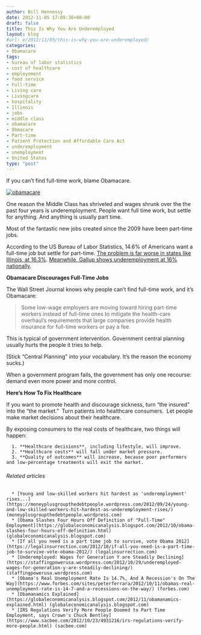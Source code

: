 ```yaml
---
author: Bill Hennessy
date: 2012-11-05 17:09:38+00:00
draft: false
title: This Is Why You Are Underemployed
layout: blog
#url: e/2012/11/05/this-is-why-you-are-underemployed/
categories:
- Obamacare
tags:
- bureau of labor statistics
- cost of healthcare
- employoment
- food service
- Full-time
- Living care
- Livingcare
- hospitality
- Illinois
- jobs
- middle class
- obamacare
- Obmacare
- Part-time
- Patient Protection and Affordable Care Act
- underemployment
- unemployment
- United States
type: "post"
---
```


If you can’t find full-time work, blame Obamacare.


[![obamacare](https://ludicrite.files.wordpress.com/2012/11/obamacare_thumb.jpg)
](https://ludicrite.files.wordpress.com/2012/11/obamacare.jpg)


One reason the Middle Class has shriveled and wages shrunk over the the past four years is underemployment. People want full time work, but settle for anything. And anything is usually part time.

Most of the fantastic new jobs created since the 2009 have been part-time jobs.

According to the US Bureau of Labor Statistics, 14.6% of Americans want a full-time job but settle for part-time. [The problem is far worse in states like Illinois, at 16.3%](https://www.illinoispolicy.org/blog/blog.asp?ArticleSource=5205). [Meanwhile, Gallup shows underemployment at 16% nationally](https://www.gallup.com/poll/125639/gallup-daily-workforce.aspx).

**Obamacare Discourages Full-Time Jobs**

The Wall Street Journal knows why people can’t find full-time work, and it’s Obamacare:


> Some low-wage employers are moving toward hiring part-time workers instead of full-time ones to mitigate the health-care overhaul’s requirements that large companies provide health insurance for full-time workers or pay a fee.


This is typical of government intervention. Government central planning usually hurts the people it tries to help.

(Stick “Central Planning” into your vocabulary. It’s the reason the economy sucks.)

When a government program fails, the government has only one recourse: demand even more power and more control.

**Here’s How To Fix Healthcare**

If you want to promote health and discourage sickness, turn “the insured” into the “the market.”  Turn patients into healthcare consumers.  Let people make market decisions about their healthcare.

By exposing consumers to the real costs of healthcare, two things will happen:



	  1. **Healthcare decisions**, including lifestyle, will improve.
	  2. **Healthcare costs** will fall under market pressure.
	  3. **Quality of outcomes** will increase, because poor performers and low-percentage treatments will exit the market.



###### Related articles





	  * [Young and low-skilled workers hit hardest as 'underemployment' rises...](https://moneyplusgroupthedebtpeople.wordpress.com/2012/09/24/young-and-low-skilled-workers-hit-hardest-as-underemployment-rises/) (moneyplusgroupthedebtpeople.wordpress.com)
	  * [Obama Slashes Four Hours Off Definition of "Full-Time" Employment](https://globaleconomicanalysis.blogspot.com/2012/10/obama-slashes-four-hours-off-definition.html) (globaleconomicanalysis.blogspot.com)
	  * [If all you need is a part time job to survive, vote Obama 2012](https://legalinsurrection.com/2012/10/if-all-you-need-is-a-part-time-job-to-survive-vote-obama-2012/) (legalinsurrection.com)
	  * [Underemployed: Wages for Generation Y are Steadily Declining](https://staffingpowerusa.wordpress.com/2012/10/29/underemployed-wages-for-generation-y-are-steadily-declining/) (staffingpowerusa.wordpress.com)
	  * [Obama's Real Unemployment Rate Is 14.7%, And A Recession's On The Way](https://www.forbes.com/sites/peterferrara/2012/10/11/obamas-real-unemployment-rate-is-14-7-and-a-recessions-on-the-way/) (forbes.com)
	  * [Obamanamics Explained](https://globaleconomicanalysis.blogspot.com/2012/11/obamanamics-explained.html) (globaleconomicanalysis.blogspot.com)
	  * [IRS Regulations Verify More People Doomed to Part Time Employment, says Crown's Chuck Bentley](https://www.sacbee.com/2012/10/23/4931216/irs-regulations-verify-more-people.html) (sacbee.com)

